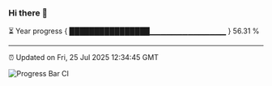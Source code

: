 ### Hi there 👋

⏳ Year progress { ████████████████▁▁▁▁▁▁▁▁▁▁▁▁▁▁ } 56.31 %

---

⏰ Updated on Fri, 25 Jul 2025 12:34:45 GMT

![Progress Bar CI](https://github.com/liununu/liununu/workflows/Progress%20Bar%20CI/badge.svg)
